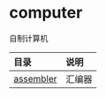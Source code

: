 # computer

自制计算机

目录                        | 说明
:-                          | :-
[assembler](./assembler/)   | 汇编器
